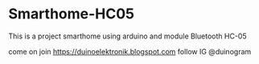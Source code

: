 # Smarthome-HC05
This is a project smarthome using arduino and module Bluetooth HC-05

come on join https://duinoelektronik.blogspot.com
follow IG @duinogram

